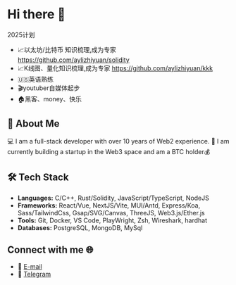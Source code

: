 # Hi there 👋
2025计划

- 📈以太坊/比特币 知识梳理,成为专家 https://github.com/aylizhiyuan/solidity
- 📈K线图、量化知识梳理,成为专家  https://github.com/aylizhiyuan/kkk
- 🇺🇸英语熟练 
- 🎬youtuber自媒体起步
- 🏠黑客、money、快乐 


## 🌟 About Me

💻 I am a full-stack developer with over 10 years of Web2 experience. 🚀 I am currently building a startup in the Web3 space and am a BTC holder💰


## 🛠️ Tech Stack

- **Languages:** C/C++, Rust/Solidity, JavaScript/TypeScript, NodeJS
- **Frameworks:**  React/Vue, NextJS/Vite, MUI/Antd, Express/Koa, Sass/TailwindCss, Gsap/SVG/Canvas, ThreeJS, Web3.js/Ether.js
- **Tools:** Git, Docker, VS Code, PlayWright, Zsh, Wireshark, hardhat
- **Databases:** PostgreSQL, MongoDB, MySql

## Connect with me 🌐

- 📧 [E-mail](mailto:lizhiyuan2023@gmail.com)
- 💬 [Telegram](https://t.me/lizhiyuan2023)



